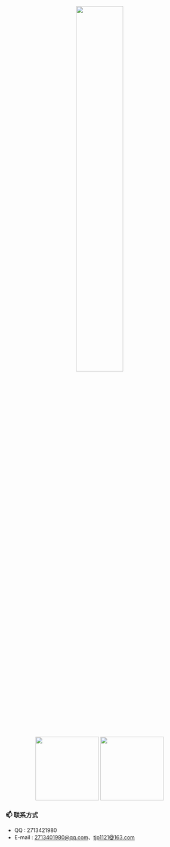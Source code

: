 
<div align="center">
  <img width="50%" src="https://github-readme-streak-stats.herokuapp.com/?user=Tyz-Kotono&show_icons=true&locale=en&layout=compact&line_height=0&theme=ambient_gradient" />
</div>

<div align="center">
  <img height="170px" src="https://github-readme-stats.vercel.app/api?username=Tyz-Kotono&hide=contribs&show_icons=true&theme=ambient_gradient" />
  <img height="170px" src="https://github-readme-stats.vercel.app/api/top-langs/?username=Tyz-Kotono&size_weight=0.2&count_weight=0.8&hide=html&layout=compact&langs_count=8&theme=ambient_gradient" />
</div>



### 📫 联系方式
- QQ : 2713421980  
- E-mail : 2713401980@qq.com、tjp1121@163.com  

